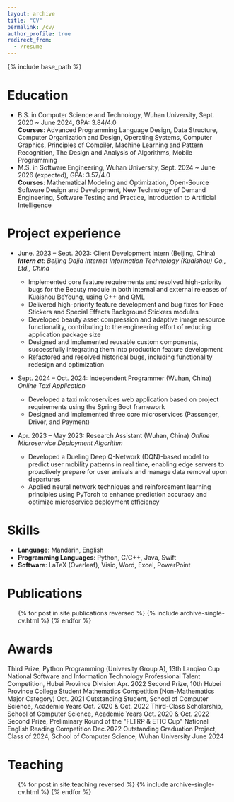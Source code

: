 ```yaml
---
layout: archive
title: "CV"
permalink: /cv/
author_profile: true
redirect_from:
  - /resume
---
```


{% include base_path %}

Education
======
* B.S. in Computer Science and Technology, Wuhan University, Sept. 2020 ~ June 2024, GPA: 3.84/4.0
<br> <b>Courses</b>: Advanced Programming Language Design, Data Structure, Computer Organization and Design, Operating Systems, Computer Graphics, Principles of Compiler, Machine Learning and Pattern Recognition, The Design and Analysis of Algorithms, Mobile Programming 
* M.S. in Software Engineering, Wuhan University, Sept. 2024 ~ June 2026 (expected), GPA: 3.57/4.0
<br> <b>Courses</b>: Mathematical Modeling and Optimization, Open-Source Software Design and Development, New Technology of Demand Engineering, Software Testing and Practice, Introduction to Artificial Intelligence

Project experience
======
* June. 2023 – Sept. 2023: Client Development Intern (Beijing, China)
  _<b>Intern at</b>: Beijing Dajia Internet Information Technology (Kuaishou) Co., Ltd., China_
  * Implemented core feature requirements and resolved high-priority bugs for the Beauty module in both internal and external releases of Kuaishou BeYoung, using C++ and QML
  * Delivered high-priority feature development and bug fixes for Face Stickers and Special Effects Background Stickers modules
  * Developed beauty asset compression and adaptive image resource functionality, contributing to the engineering effort of reducing application package size
  * Designed and implemented reusable custom components, successfully integrating them into production feature development
  * Refactored and resolved historical bugs, including functionality redesign and optimization

* Sept. 2024 – Oct. 2024: Independent Programmer (Wuhan, China)
  _Online Taxi Application_
  * Developed a taxi microservices web application based on project requirements using the Spring Boot framework
  * Designed and implemented three core microservices (Passenger, Driver, and Payment)

* Apr. 2023 – May 2023: Research Assistant (Wuhan, China)
  _Online Microservice Deployment Algorithm_
  * Developed a Dueling Deep Q-Network (DQN)-based model to predict user mobility patterns in real time, enabling edge servers to proactively prepare for user arrivals and manage data removal upon departures
  * Applied neural network techniques and reinforcement learning principles using PyTorch to enhance prediction accuracy and optimize microservice deployment efficiency
  
Skills
======
* <b>Language</b>: Mandarin, English
* <b>Programming Languages</b>: Python, C/C++, Java, Swift
* <b>Software</b>: LaTeX (Overleaf), Visio, Word, Excel, PowerPoint

Publications
======
  <ul>{% for post in site.publications reversed %}
    {% include archive-single-cv.html %}
  {% endfor %}</ul>
  
Awards
======
Third Prize, Python Programming (University Group A), 13th Lanqiao Cup National Software and Information Technology Professional Talent Competition, Hubei Province Division                                                                                          Apr. 2022
Second Prize, 10th Hubei Province College Student Mathematics Competition (Non-Mathematics Major Category) Oct. 2021
Outstanding Student, School of Computer Science, Academic Years                                            Oct. 2020 & Oct. 2022
Third-Class Scholarship, School of Computer Science, Academic Years                                        Oct. 2020 & Oct. 2022
Second Prize, Preliminary Round of the "FLTRP & ETIC Cup" National English Reading Competition             Dec.2022
Outstanding Graduation Project, Class of 2024, School of Computer Science, Wuhan University                June 2024   

Teaching
======
  <ul>{% for post in site.teaching reversed %}
    {% include archive-single-cv.html %}
  {% endfor %}</ul>
  

